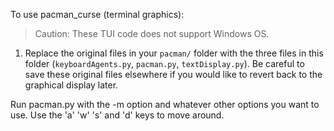 To use pacman_curse (terminal graphics):

> Caution: These TUI code does not support Windows OS.

1. Replace the original files in your `pacman/` folder with the three files in
this folder (`keyboardAgents.py`, `pacman.py`, `textDisplay.py`). Be careful to
save these original files elsewhere if you would like to revert back to the 
graphical display later. 

Run pacman.py with the -m option and whatever other options you want to use. 
Use the 'a' 'w' 's' and 'd' keys to move around. 